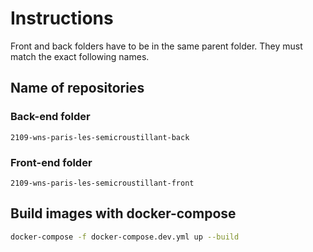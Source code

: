 # Instructions

Front and back folders have to be in the same parent folder.
They must match the exact following names.

## Name of repositories

### Back-end folder
`2109-wns-paris-les-semicroustillant-back`

### Front-end folder
`2109-wns-paris-les-semicroustillant-front`

## Build images with docker-compose
```bash
docker-compose -f docker-compose.dev.yml up --build
```